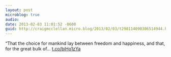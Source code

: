 ```yaml
---
layout: post
microblog: true
audio: 
date: 2013-02-03 11:01:52 -0600
guid: http://craigmcclellan.micro.blog/2013/02/03/t298114090306514944.html
---
```

“That the choice for mankind lay between freedom and happiness, and that, for the great bulk of... [t.co/biHo1zYa](http://t.co/biHo1zYa)
